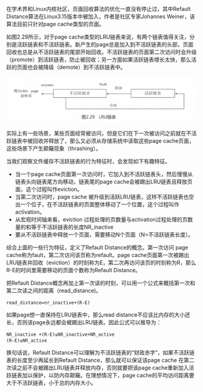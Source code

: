 在学术界和Linux内核社区，页面回收算法的优化一直没有停止过，其中Refault Distance算法在Linux3.15版本中被加入，作者是社区专家Johannes Weiner，该算法目前只针对page cache类型的页面。

如图2.29所示，对于page cache类型的LRU链表来说，有两个链表值得关注，分别是活跃链表和不活跃链表。新产生的page总是加入到不活跃链表的头部，页面回收也总是从不活跃链表的尾部开始回收。不活跃链表的页面第二次访问时会升级（promote）到活跃链表，防止被回收；另一方面如果活跃链表增长太快，那么活跃的页面也会被降级（demote）到不活跃链表中。

![LRU链表](picture/LRU链表.png)

实际上有一些场景，某些页面经常被访问，但是它们在下一次被访问之前就在不活跃链表中被回收并释放了，那么又必须从存储系统中读取这些page cache页面，这些场景下产生颠簸现象（thrashing）。

当我们观察文件缓存不活跃链表的行为特征时，会发现如下有趣特征。

- 当一个page cache页面第一次访问时，它加入到不活跃链表头，然后慢慢从链表头向链表尾方向移动，链表尾的page cache会被踢出LRU链表且释放页面，这个过程叫作eviction。
- 当第二次访问时，page cache 被升级到活跃LRU链表，这样不活跃链表也空出一个位子，在不活跃链表的页面整体移动了一个位置，这个过程叫作activation。
- 从宏观时间轴来看，eviction 过程处理的页数量与activation过程处理的页数量的和等于不活跃链表的长度NR_inactive
- 要从不活跃链表中释放一个页面，需要移动N个页面（N=不活跃链表长度）。

综合上面的一些行为特征，定义了Refault Distance的概念。第一次访问 page cache称为fault，第二次访问该页称为refault。page cache页面第一次被踢出LRU链表并回收（eviction）的时刻称为E，第二次再访问该页的时刻称为R，那么R-E的时间里需要移动的页面个数称为Refault Distance。

把Refault Distance概念再加上第一次读的时刻，可以用一个公式来概括第一次和第二次读之间的距离（read_distance)。

```
read_distance=nr_inactive+(R-E)
```

如果page想一直保持在LRU链表中，那么read distance不应该比内存的大小还长，否则该page永远都会被踢出LRU链表。因此公式可以推导为：

```
NR_inactive +(R-E)≤NR_inactive+NR_active 
(R-E)≤NR_active
```

换句话说，Refault Distance可以理解为不活跃链表的“财政赤字”，如果不活跃链表的长度至少再延长到Refault Distance，那么就可以保证该page cache 在第二次读之前不会被踢出LRU链表并释放内存，否则就要把该page cache重新加入活跃链表加以保护，以防内存颠簸。在理想情况下，page cache的平均访问距离要大于不活跃链表，小于总的内存大小。

